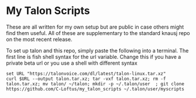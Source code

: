 # My Talon Scripts
These are all written for my own setup but are public in case others might find them useful. All of these are supplementary to  the standard knausj repo  on the most recent release.

To set up talon and this repo, simply paste the following into a terminal. The first line is fish shell syntax for the url variable. Change this if you have a private beta url or you use a shell with different syntax
```
set URL "https://talonvoice.com/dl/latest/talon-linux.tar.xz"
curl $URL --output talon.tar.xz; tar -vxf talon.tar.xz; rm -f talon.tar.xz; mv talon/ ~/talon; mkdir -p ~/.talon/user  ; git clone https://github.com/C-Loftus/my_talon_scripts ~/.talon/user/myscripts
```
